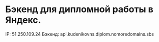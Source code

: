 # Бэкенд для дипломной работы в Яндекс. 

IP: 51.250.109.24
Бэкенд: api.kudenikovns.diplom.nomoredomains.sbs
